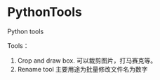 # PythonTools
Python tools

Tools：
1. Crop and draw box.
    可以裁剪图片，打马赛克等。
2. Rename tool
    主要用途为批量修改文件名为数字